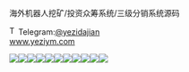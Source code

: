 海外机器人挖矿/投资众筹系统/三级分销系统源码<p dir="auto"><a target="_blank" rel="noopener noreferrer nofollow" href="https://camo.githubusercontent.com/d614d90677fbc2e34c7c62ebc68c82379d87a57c4beaf05af65fec7ba6b72e36/68747470733a2f2f63646e2d69636f6e732d706e672e666c617469636f6e2e636f6d2f3531322f323131312f323131313634362e706e67"><img src="https://camo.githubusercontent.com/d614d90677fbc2e34c7c62ebc68c82379d87a57c4beaf05af65fec7ba6b72e36/68747470733a2f2f63646e2d69636f6e732d706e672e666c617469636f6e2e636f6d2f3531322f323131312f323131313634362e706e67" alt="Telegram Icon" style="width: 16px; max-width: 100%;" data-canonical-src="https://cdn-icons-png.flaticon.com/512/2111/2111646.png"></a>Telegram:<a href="https://t.me/yezidajian" rel="nofollow">@yezidajian</a><br><a href="https://www.yeziym.com/">www.yeziym.com</a></p><img src="https://github.com/yeziym/haiwaijiqirenwa_ix/blob/main/pUREV.png"><img src="https://github.com/yeziym/haiwaijiqirenwa_ix/blob/main/c68mG.png"><img src="https://github.com/yeziym/haiwaijiqirenwa_ix/blob/main/VlLBp.png"><img src="https://github.com/yeziym/haiwaijiqirenwa_ix/blob/main/tJ6Oy.png"><img src="https://github.com/yeziym/haiwaijiqirenwa_ix/blob/main/fxkH9.png"><img src="https://github.com/yeziym/haiwaijiqirenwa_ix/blob/main/f5Yz4.png"><img src="https://github.com/yeziym/haiwaijiqirenwa_ix/blob/main/S739X.png"><img src="https://github.com/yeziym/haiwaijiqirenwa_ix/blob/main/VXqlc.png"><img src="https://github.com/yeziym/haiwaijiqirenwa_ix/blob/main/MuTFG.png"><img src="https://github.com/yeziym/haiwaijiqirenwa_ix/blob/main/c3hJQ.png"><img src="https://github.com/yeziym/haiwaijiqirenwa_ix/blob/main/g5G7I.png">